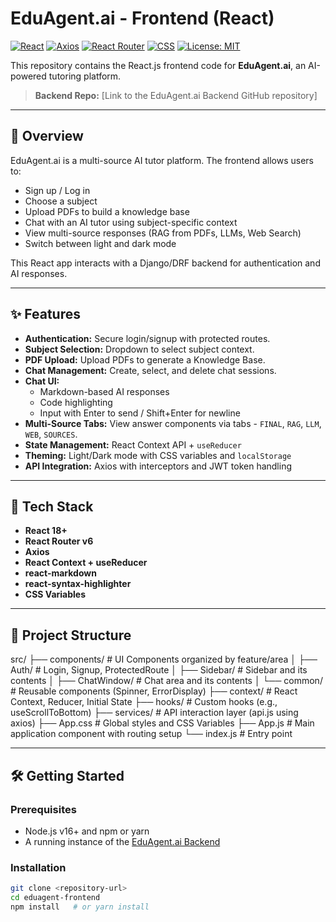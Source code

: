 # EduAgent.ai - Frontend (React)

[![React](https://img.shields.io/badge/React-18+-61DAFB?logo=react&logoColor=white)](https://reactjs.org/)
[![Axios](https://img.shields.io/badge/axios-^1.0.0-purple)](https://axios-http.com/)
[![React Router](https://img.shields.io/badge/React_Router-v6-CA4245?logo=react-router)](https://reactrouter.com/)
[![CSS](https://img.shields.io/badge/CSS3-1572B6?logo=css3&logoColor=white)](https://developer.mozilla.org/en-US/docs/Web/CSS)
[![License: MIT](https://img.shields.io/badge/License-MIT-blue.svg)](https://opensource.org/licenses/MIT)

This repository contains the React.js frontend code for **EduAgent.ai**, an AI-powered tutoring platform.

> **Backend Repo:** [Link to the EduAgent.ai Backend GitHub repository]

---

## 🚀 Overview

EduAgent.ai is a multi-source AI tutor platform. The frontend allows users to:

- Sign up / Log in
- Choose a subject
- Upload PDFs to build a knowledge base
- Chat with an AI tutor using subject-specific context
- View multi-source responses (RAG from PDFs, LLMs, Web Search)
- Switch between light and dark mode

This React app interacts with a Django/DRF backend for authentication and AI responses.

---

## ✨ Features

- **Authentication:** Secure login/signup with protected routes.
- **Subject Selection:** Dropdown to select subject context.
- **PDF Upload:** Upload PDFs to generate a Knowledge Base.
- **Chat Management:** Create, select, and delete chat sessions.
- **Chat UI:**
  - Markdown-based AI responses
  - Code highlighting
  - Input with Enter to send / Shift+Enter for newline
- **Multi-Source Tabs:** View answer components via tabs - `FINAL`, `RAG`, `LLM`, `WEB`, `SOURCES`.
- **State Management:** React Context API + `useReducer`
- **Theming:** Light/Dark mode with CSS variables and `localStorage`
- **API Integration:** Axios with interceptors and JWT token handling

---

## 🧱 Tech Stack

- **React 18+**
- **React Router v6**
- **Axios**
- **React Context + useReducer**
- **react-markdown**
- **react-syntax-highlighter**
- **CSS Variables**

---

## 📁 Project Structure

src/
├── components/ # UI Components organized by feature/area
│ ├── Auth/ # Login, Signup, ProtectedRoute
│ ├── Sidebar/ # Sidebar and its contents
│ ├── ChatWindow/ # Chat area and its contents
│ └── common/ # Reusable components (Spinner, ErrorDisplay)
├── context/ # React Context, Reducer, Initial State
├── hooks/ # Custom hooks (e.g., useScrollToBottom)
├── services/ # API interaction layer (api.js using axios)
├── App.css # Global styles and CSS Variables
├── App.js # Main application component with routing setup
└── index.js # Entry point


---

## 🛠️ Getting Started

### Prerequisites

- Node.js v16+ and npm or yarn
- A running instance of the [EduAgent.ai Backend](link-to-your-backend-repo)

### Installation

```bash
git clone <repository-url>
cd eduagent-frontend
npm install   # or yarn install

